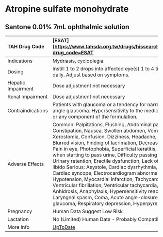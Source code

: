 # Atropine sulfate monohydrate

## Santone 0.01% 7mL ophthalmic solution

| TAH Drug Code      | [ESAT](https://www.tahsda.org.tw/drugs/hissearch.php?drug_code=ESAT                                                                                                                                                                                                                                                                                                                                                                                                                                                                                                                                                                                                                                          |
|:-------------------|:-------------------------------------------------------------------------------------------------------------------------------------------------------------------------------------------------------------------------------------------------------------------------------------------------------------------------------------------------------------------------------------------------------------------------------------------------------------------------------------------------------------------------------------------------------------------------------------------------------------------------------------------------------------------------------------------------------------|
| Indications        | Mydriasis, cycloplegia.                                                                                                                                                                                                                                                                                                                                                                                                                                                                                                                                                                                                                                                                                      |
| Dosing             | Instill 1 to 2 drops into affected eye(s) 1 to 4 times daily. Adjust based on symptoms.                                                                                                                                                                                                                                                                                                                                                                                                                                                                                                                                                                                                                      |
| Hepatic Impairment | Dose adjustment not necessary                                                                                                                                                                                                                                                                                                                                                                                                                                                                                                                                                                                                                                                                                |
| Renal Impairment   | Dose adjustment not necessary                                                                                                                                                                                                                                                                                                                                                                                                                                                                                                                                                                                                                                                                                |
| Contraindications  | Patients with glaucoma or a tendency for narrow-angle glaucoma. Hypersensitivity to the medication or any component of the formulation.                                                                                                                                                                                                                                                                                                                                                                                                                                                                                                                                                                      |
| Adverse Effects    | Common: Palpitations, Flushing, Abdominal pain, Constipation, Nausea, Swollen abdomen, Vomiting, Xerostomia, Confusion, Dizziness, Headache, Blurred vision, Finding of lacrimation, Decreased, Pain in eye, Photophobia, Superficial keratitis, Delay when starting to pass urine, Difficulty passing urine, Urinary retention, Erectile dysfunction, Lack of libido Serious: Asystole, Cardiac dysrhythmia, Cardiac syncope, Electrocardiogram abnormal, Hypotension, Myocardial infarction, Tachycardia, Ventricular fibrillation, Ventricular tachycardia, Anhidrosis, Anaphylaxis, Hypersensitivity reaction, Laryngeal spasm, Coma, Acute angle-closure glaucoma, Respiratory depression, Hyperpyrexia |
| Pregnancy          | Human Data Suggest Low Risk                                                                                                                                                                                                                                                                                                                                                                                                                                                                                                                                                                                                                                                                                  |
| Lactation          | No (Limited) Human Data - Probably Compatible                                                                                                                                                                                                                                                                                                                                                                                                                                                                                                                                                                                                                                                                |
| More Info          | [UpToDate](https://www.uptodate.com/contents/atropine-sulfate-monohydrate-drug-information)                                                                                                                                                                                                                                                                                                                                                                                                                                                                                                                                                                                                                  |

